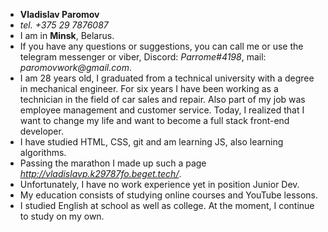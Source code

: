 - **Vladislav Paromov**
- _tel. +375 29 7876087_
- I am in **Minsk**, Belarus.
- If you have any questions or suggestions, you can call me or use the telegram messenger or viber, Discord: _Parrome#4198_, mail: _paromovwork@gmail.com_.
- I am 28 years old, I graduated from a technical university with a degree in mechanical engineer. For six years I have been working as a technician in the field of car sales and repair. Also part of my job was employee management and customer service. Today, I realized that I want to change my life and want to become a full stack front-end developer.
- I have studied HTML, CSS, git and am learning JS, also learning algorithms.
- Passing the marathon I made up such a page _http://vladislavp.k29787fo.beget.tech/_.
- Unfortunately, I have no work experience yet in position Junior Dev.
- My education consists of studying online courses and YouTube lessons.
- I studied English at school as well as college. At the moment, I continue to study on my own.
